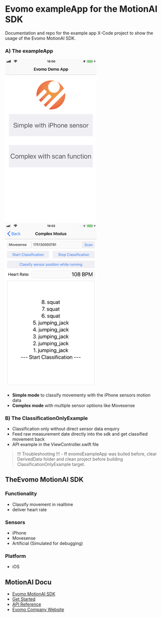 # Evomo exampleApp for the MotionAI SDK
Documentation and repo for the example app X-Code project to show the usage of the Evomo MotionAI SDK.

### A) The exampleApp
<p float="left">
<img src="/Documentation/Media/StartScreen.PNG" alt="drawing" width="300"/> 
<img src="/Documentation/Media/ComplexMode.PNG" alt="drawing" width="300"/>
</p>

- **Simple mode** to classify movementy with the iPhone sensors motion data
- **Complex mode** with multiple sensor optiions like Movesense

### B) The ClassificationOnlyExample
- Classification only without direct sensor data enquiry
- Feed raw measurement date directly into the sdk and get classified movement back
- API example in the ViewController.swift file

>!!! Troubleshooting !!! - ff evomoExampleApp was builed before, clear DerivedData folder and clean project before building ClassificationOnlyExample target.

## TheEvomo MotionAI SDK
### Functionality
- Classify movement in realtime
- deliver heart rate
### Sensors
- iPhone
- Movesense
- Artificial (Simulated for debugging)
### Platform
- iOS

## MotionAI Docu

- [Evomo MotionAI SDK](https://evomo.github.io/motionAI-docu/)
- [Get Started](https://evomo.github.io/motionAI-docu/docs/getStarted)
- [API Reference](https://evomo.github.io/motionAI-docu/docs/documentation)
- [Evomo Company Website](https://www.evomo.de)
